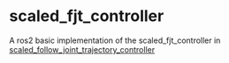 # scaled_fjt_controller

A ros2 basic implementation of the scaled_fjt_controller in [scaled_follow_joint_trajectory_controller](https://github.com/JRL-CARI-CNR-UNIBS/scaled_follow_joint_trajectory_controller)






